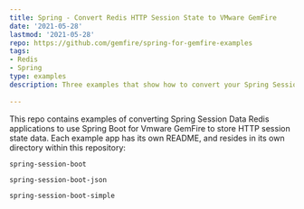 ```yaml
---
title: Spring - Convert Redis HTTP Session State to VMware GemFire
date: '2021-05-28'
lastmod: '2021-05-28'
repo: https://github.com/gemfire/spring-for-gemfire-examples
tags:
- Redis
- Spring
type: examples
description: Three examples that show how to convert your Spring Session Data Redis app to use Spring Boot for Vmware GemFire.
   
---
```


This repo contains examples of converting Spring Session Data Redis applications to use Spring Boot for Vmware GemFire to store HTTP session state data.   Each example app has its own README, and resides in its own directory within this repository:

  
  `spring-session-boot`
  
  `spring-session-boot-json`
  
  `spring-session-boot-simple`